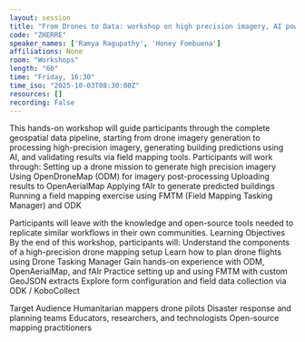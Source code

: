 ```yaml
---
layout: session
title: "From Drones to Data: workshop on high precision imagery, AI powered mapping and field validation"
code: "ZHERRE"
speaker_names: ['Ramya Ragupathy', 'Honey Fombuena']
affiliations: None
room: "Workshops"
length: "60"
time: "Friday, 16:30"
time_iso: "2025-10-03T08:30:00Z"
resources: []
recording: False
---
```


This hands-on workshop will guide participants through the complete geospatial data pipeline, starting from drone imagery generation to processing high-precision imagery, generating building predictions using AI, and validating results via field mapping tools.
Participants will work through:
Setting up a drone mission to generate high precision imagery
Using OpenDroneMap (ODM) for imagery post-processing
Uploading results to OpenAerialMap
Applying fAIr to generate predicted buildings
Running a field mapping exercise using FMTM (Field Mapping Tasking Manager) and ODK


Participants will leave with the knowledge and open-source tools needed to replicate similar workflows in their own communities.
 Learning Objectives
By the end of this workshop, participants will:
Understand the components of a high-precision drone mapping setup
Learn how to plan drone flights using Drone Tasking Manager
Gain hands-on experience with ODM, OpenAerialMap, and fAIr
Practice setting up and using FMTM with custom GeoJSON extracts
Explore form configuration and field data collection via ODK / KoboCollect


Target Audience
Humanitarian mappers
drone pilots
Disaster response and planning teams
Educators, researchers, and technologists
Open-source mapping practitioners

